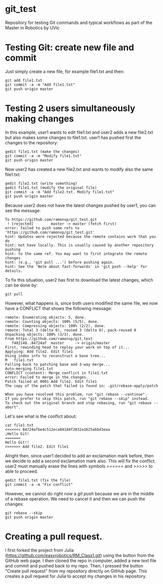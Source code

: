 # git_test
Repository for testing Git commands and typical workflows as part of the Master in Robotics by UVic

# Testing Git: create new file and commit
Just simply create a new file, for example file1.txt and then:
```
git add file1.txt
git commit -a -m "Add file1.txt"
git push origin master
```

# Testing 2 users simultaneously making changes
In this example, user1 wants to edit file1.txt and user2 adds a new file2.txt but also makes some changes to file1.txt.
user1 has pushed first the changes to the repository:
```
gedit file1.txt (make the changes)
git commit -a -m "Modify file1.txt"
git push origin master
```

Now user2 has created a new file2.txt and wants to modify also the same file1.txt:
```
gedit file2.txt (write something)
gedit file1.txt (modify the original file)
git commit -a -m "Add file2.txt. Modify file1.txt"
git push origin master
```
Because user2 does not have the latest changes pushed by user1, you can see the message:

```
To https://github.com/ramonvp/git_test.git
 ! [rejected]        master -> master (fetch first)
error: failed to push some refs to 'https://github.com/ramonvp/git_test.git'
hint: Updates were rejected because the remote contains work that you do
hint: not have locally. This is usually caused by another repository pushing
hint: to the same ref. You may want to first integrate the remote changes
hint: (e.g., 'git pull ...') before pushing again.
hint: See the 'Note about fast-forwards' in 'git push --help' for details.
```
To fix this situation, user2 has first to download the latest changes, which can be done by:
```
git pull
```
However, what happens is, since both users modified the same file, we now have a CONFLICT that shows the following message:
```
remote: Enumerating objects: 5, done.
remote: Counting objects: 100% (5/5), done.
remote: Compressing objects: 100% (2/2), done.
remote: Total 3 (delta 0), reused 3 (delta 0), pack-reused 0
Unpacking objects: 100% (3/3), done.
From https://github.com/ramonvp/git_test
   f482148..84724af  master     -> origin/master
First, rewinding head to replay your work on top of it...
Applying: Add file2. Edit file1
Using index info to reconstruct a base tree...
M	file1.txt
Falling back to patching base and 3-way merge...
Auto-merging file1.txt
CONFLICT (content): Merge conflict in file1.txt
error: Failed to merge in the changes.
Patch failed at 0001 Add file2. Edit file1
The copy of the patch that failed is found in: .git/rebase-apply/patch

When you have resolved this problem, run "git rebase --continue".
If you prefer to skip this patch, run "git rebase --skip" instead.
To check out the original branch and stop rebasing, run "git rebase --abort".
```
Let's see what is the conflict about:
```
cat file1.txt 
<<<<<<< 84724afbe4c512eca04184f2832a1625abbd3eaa
¡Hello Git!
=======
Hello Git!!
>>>>>>> Add file2. Edit file1
```
Alright then, since user1 decided to add an exclamation mark before, then we decide to add a second exclamation mark also. This will fix the conflict. user2 must manually erase the lines with symbols *======* and *>>>>>* to able to proceed.
```
gedit file1.txt (fix the file)
git commit -a -m "Fix conflict"
```
However, we cannot do right now a *git push* because we are in the middle of a rebase operation. We need to cancel it and then we can push the changes:
```
git rebase --skip
git push origin master
```
# Creating a pull request.
I first forked the project from Julia (https://github.com/easyrobotics/RM_Class1.git) using the button from the GitHub web page.
I then cloned the repo in computer, added a new text file and commit and pushed back to my repo.
Then, I pressed the button "Create pull request" from my repository directly on GitHub page. This creates a pull request for Julia to accept my changes in his repository.

